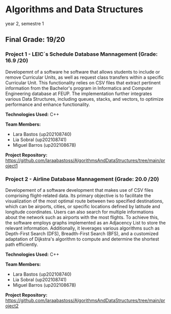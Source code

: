 # Algorithms and Data Structures 

year 2, semestre 1

## Final Grade: 19/20


### Project 1 - LEIC´s Schedule Database Mannagement  (Grade: 16.9 /20) 

Developemnt of a software he software that allows students to include or remove Curricular Units, as well as request class transfers within a specific Curricular Unit. This functionality relies on CSV files that extract pertinent information from the Bachelor's program in Informatics and Computer Engineering database at FEUP. The implementation further integrates various Data Structures, including queues, stacks, and vectors, to optimize performance and enhance functionality.


**Technologies Used:** C++

**Team Members:**
- Lara Bastos (up202108740)
- Lia Sobral (up202108741)
- Miguel Barros (up202108678)

**Project Repository:** https://github.com/laraabastoss/AlgorithmsAndDataStructures/tree/main/project1

### Project 2 - Airline Database Mannagement (Grade: 20.0 /20)

Developement of a software development that makes use of CSV files comprising flight-related data. Its primary objective is to facilitate the visualization of the most optimal route between two specified destinations, which can be airports, cities, or specific locations defined by latitude and longitude coordinates. Users can also search for multiple informations about the network such as airports with the most flights. To achieve this, the software employs graphs implemented as an Adjacency List to store the relevant information. Additionally, it leverages various algorithms such as Depth-First Search (DFS), Breadth-First Search (BFS), and a customized adaptation of Dijkstra's algorithm to compute and determine the shortest path efficiently.

**Technologies Used:** C++

**Team Members:**
- Lara Bastos (up202108740)
- Lia Sobral (up202108741)
- Miguel Barros (up202108678)

**Project Repository:** https://github.com/laraabastoss/AlgorithmsAndDataStructures/tree/main/project2
